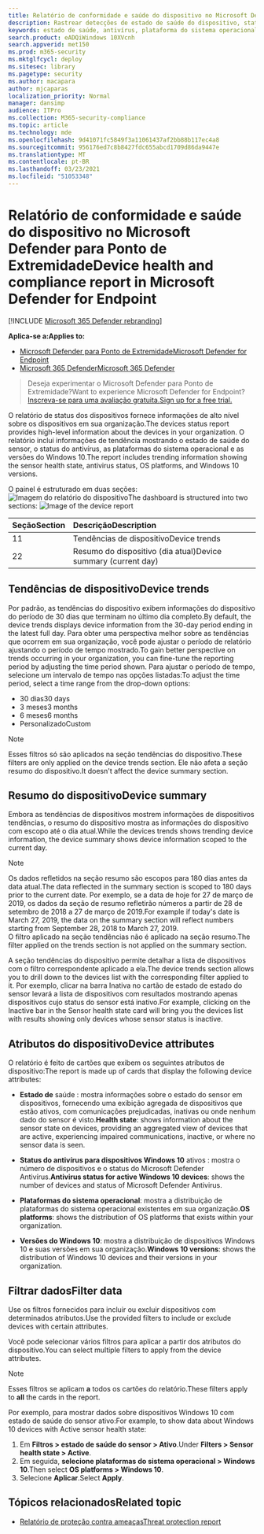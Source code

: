 ```yaml
---
title: Relatório de conformidade e saúde do dispositivo no Microsoft Defender ATP
description: Rastrear detecções de estado de saúde do dispositivo, status do antivírus, plataforma do sistema operacional e versões do Windows 10 usando o relatório de conformidade e saúde do dispositivo
keywords: estado de saúde, antivírus, plataforma do sistema operacional, versão do windows 10, versão, saúde, conformidade, estado
search.product: eADQiWindows 10XVcnh
search.appverid: met150
ms.prod: m365-security
ms.mktglfcycl: deploy
ms.sitesec: library
ms.pagetype: security
ms.author: macapara
author: mjcaparas
localization_priority: Normal
manager: dansimp
audience: ITPro
ms.collection: M365-security-compliance
ms.topic: article
ms.technology: mde
ms.openlocfilehash: 9d41071fc5849f3a11061437af2bb88b117ec4a8
ms.sourcegitcommit: 956176ed7c8b8427fdc655abcd1709d86da9447e
ms.translationtype: MT
ms.contentlocale: pt-BR
ms.lasthandoff: 03/23/2021
ms.locfileid: "51053348"
---
```

# <a name="device-health-and-compliance-report-in-microsoft-defender-for-endpoint"></a><span data-ttu-id="efe24-104">Relatório de conformidade e saúde do dispositivo no Microsoft Defender para Ponto de Extremidade</span><span class="sxs-lookup"><span data-stu-id="efe24-104">Device health and compliance report in Microsoft Defender for Endpoint</span></span>

[!INCLUDE [Microsoft 365 Defender rebranding](../../includes/microsoft-defender.md)]


<span data-ttu-id="efe24-105">**Aplica-se a:**</span><span class="sxs-lookup"><span data-stu-id="efe24-105">**Applies to:**</span></span>
- [<span data-ttu-id="efe24-106">Microsoft Defender para Ponto de Extremidade</span><span class="sxs-lookup"><span data-stu-id="efe24-106">Microsoft Defender for Endpoint</span></span>](https://go.microsoft.com/fwlink/p/?linkid=2146631)
- [<span data-ttu-id="efe24-107">Microsoft 365 Defender</span><span class="sxs-lookup"><span data-stu-id="efe24-107">Microsoft 365 Defender</span></span>](https://go.microsoft.com/fwlink/?linkid=2118804)


> <span data-ttu-id="efe24-108">Deseja experimentar o Microsoft Defender para Ponto de Extremidade?</span><span class="sxs-lookup"><span data-stu-id="efe24-108">Want to experience Microsoft Defender for Endpoint?</span></span> [<span data-ttu-id="efe24-109">Inscreva-se para uma avaliação gratuita.</span><span class="sxs-lookup"><span data-stu-id="efe24-109">Sign up for a free trial.</span></span>](https://www.microsoft.com/microsoft-365/windows/microsoft-defender-atp?ocid=docs-wdatp-exposedapis-abovefoldlink)

<span data-ttu-id="efe24-110">O relatório de status dos dispositivos fornece informações de alto nível sobre os dispositivos em sua organização.</span><span class="sxs-lookup"><span data-stu-id="efe24-110">The devices status report provides high-level information about the devices in your organization.</span></span> <span data-ttu-id="efe24-111">O relatório inclui informações de tendência mostrando o estado de saúde do sensor, o status do antivírus, as plataformas do sistema operacional e as versões do Windows 10.</span><span class="sxs-lookup"><span data-stu-id="efe24-111">The report includes trending information showing the sensor health state, antivirus status, OS platforms, and Windows 10 versions.</span></span>

<span data-ttu-id="efe24-112">O painel é estruturado em duas seções: ![ Imagem do relatório do dispositivo](images/device-reports.png)</span><span class="sxs-lookup"><span data-stu-id="efe24-112">The dashboard is structured into two sections: ![Image of the device report](images/device-reports.png)</span></span>
 
<span data-ttu-id="efe24-113">Seção</span><span class="sxs-lookup"><span data-stu-id="efe24-113">Section</span></span> | <span data-ttu-id="efe24-114">Descrição</span><span class="sxs-lookup"><span data-stu-id="efe24-114">Description</span></span>
:---|:---
<span data-ttu-id="efe24-115">1</span><span class="sxs-lookup"><span data-stu-id="efe24-115">1</span></span> | <span data-ttu-id="efe24-116">Tendências de dispositivo</span><span class="sxs-lookup"><span data-stu-id="efe24-116">Device trends</span></span>
<span data-ttu-id="efe24-117">2</span><span class="sxs-lookup"><span data-stu-id="efe24-117">2</span></span> | <span data-ttu-id="efe24-118">Resumo do dispositivo (dia atual)</span><span class="sxs-lookup"><span data-stu-id="efe24-118">Device summary (current day)</span></span>
 
 
## <a name="device-trends"></a><span data-ttu-id="efe24-119">Tendências de dispositivo</span><span class="sxs-lookup"><span data-stu-id="efe24-119">Device trends</span></span> 
<span data-ttu-id="efe24-120">Por padrão, as tendências do dispositivo exibem informações do dispositivo do período de 30 dias que terminam no último dia completo.</span><span class="sxs-lookup"><span data-stu-id="efe24-120">By default, the device trends displays device information from the 30-day period ending in the latest full day.</span></span> <span data-ttu-id="efe24-121">Para obter uma perspectiva melhor sobre as tendências que ocorrem em sua organização, você pode ajustar o período de relatório ajustando o período de tempo mostrado.</span><span class="sxs-lookup"><span data-stu-id="efe24-121">To gain better perspective on trends occurring in your organization, you can fine-tune the reporting period by adjusting the time period shown.</span></span> <span data-ttu-id="efe24-122">Para ajustar o período de tempo, selecione um intervalo de tempo nas opções listadas:</span><span class="sxs-lookup"><span data-stu-id="efe24-122">To adjust the time period, select a time range from the drop-down options:</span></span>
 
- <span data-ttu-id="efe24-123">30 dias</span><span class="sxs-lookup"><span data-stu-id="efe24-123">30 days</span></span>
- <span data-ttu-id="efe24-124">3 meses</span><span class="sxs-lookup"><span data-stu-id="efe24-124">3 months</span></span>
- <span data-ttu-id="efe24-125">6 meses</span><span class="sxs-lookup"><span data-stu-id="efe24-125">6 months</span></span>
- <span data-ttu-id="efe24-126">Personalizado</span><span class="sxs-lookup"><span data-stu-id="efe24-126">Custom</span></span>

>[!NOTE]
><span data-ttu-id="efe24-127">Esses filtros só são aplicados na seção tendências do dispositivo.</span><span class="sxs-lookup"><span data-stu-id="efe24-127">These filters are only applied on the device trends section.</span></span> <span data-ttu-id="efe24-128">Ele não afeta a seção resumo do dispositivo.</span><span class="sxs-lookup"><span data-stu-id="efe24-128">It doesn't affect the device summary section.</span></span>

## <a name="device-summary"></a><span data-ttu-id="efe24-129">Resumo do dispositivo</span><span class="sxs-lookup"><span data-stu-id="efe24-129">Device summary</span></span> 
<span data-ttu-id="efe24-130">Embora as tendências de dispositivos mostrem informações de dispositivos tendências, o resumo do dispositivo mostra as informações do dispositivo com escopo até o dia atual.</span><span class="sxs-lookup"><span data-stu-id="efe24-130">While the devices trends shows trending device information, the device summary shows device information scoped to the current day.</span></span> 

>[!NOTE]
><span data-ttu-id="efe24-131">Os dados refletidos na seção resumo são escopos para 180 dias antes da data atual.</span><span class="sxs-lookup"><span data-stu-id="efe24-131">The data reflected in the summary section is scoped to 180 days prior to the current date.</span></span> <span data-ttu-id="efe24-132">Por exemplo, se a data de hoje for 27 de março de 2019, os dados da seção de resumo refletirão números a partir de 28 de setembro de 2018 a 27 de março de 2019.</span><span class="sxs-lookup"><span data-stu-id="efe24-132">For example if today's date is March 27, 2019, the data on the summary section will reflect numbers starting from September 28, 2018 to March 27, 2019.</span></span><br>
> <span data-ttu-id="efe24-133">O filtro aplicado na seção tendências não é aplicado na seção resumo.</span><span class="sxs-lookup"><span data-stu-id="efe24-133">The filter applied on the trends section is not applied on the summary section.</span></span> 
 
<span data-ttu-id="efe24-134">A seção tendências do dispositivo permite detalhar a lista de dispositivos com o filtro correspondente aplicado a ela.</span><span class="sxs-lookup"><span data-stu-id="efe24-134">The device trends section allows you to drill down to the devices list with the corresponding filter applied to it.</span></span> <span data-ttu-id="efe24-135">Por exemplo, clicar na barra Inativa no cartão de estado de estado do sensor levará a lista de dispositivos com resultados mostrando apenas dispositivos cujo status do sensor está inativo.</span><span class="sxs-lookup"><span data-stu-id="efe24-135">For example, clicking on the Inactive bar in the Sensor health state card will bring you the devices list with results showing only devices whose sensor status is inactive.</span></span> 
 
 
 
## <a name="device-attributes"></a><span data-ttu-id="efe24-136">Atributos do dispositivo</span><span class="sxs-lookup"><span data-stu-id="efe24-136">Device attributes</span></span>
<span data-ttu-id="efe24-137">O relatório é feito de cartões que exibem os seguintes atributos de dispositivo:</span><span class="sxs-lookup"><span data-stu-id="efe24-137">The report is made up of cards that display the following device attributes:</span></span>
 
- <span data-ttu-id="efe24-138">**Estado de** saúde : mostra informações sobre o estado do sensor em dispositivos, fornecendo uma exibição agregada de dispositivos que estão ativos, com comunicações prejudicadas, inativas ou onde nenhum dado do sensor é visto.</span><span class="sxs-lookup"><span data-stu-id="efe24-138">**Health state**: shows information about the sensor state on devices, providing an aggregated view of devices that are active, experiencing impaired communications, inactive, or where no sensor data is seen.</span></span>
  
- <span data-ttu-id="efe24-139">**Status do antivírus para dispositivos Windows 10** ativos : mostra o número de dispositivos e o status do Microsoft Defender Antivírus.</span><span class="sxs-lookup"><span data-stu-id="efe24-139">**Antivirus status for active Windows 10 devices**: shows the number of devices and status of Microsoft Defender Antivirus.</span></span>
    
- <span data-ttu-id="efe24-140">**Plataformas do sistema operacional**: mostra a distribuição de plataformas do sistema operacional existentes em sua organização.</span><span class="sxs-lookup"><span data-stu-id="efe24-140">**OS platforms**: shows the distribution of OS platforms that exists within your organization.</span></span> 
 
- <span data-ttu-id="efe24-141">**Versões do Windows 10**: mostra a distribuição de dispositivos Windows 10 e suas versões em sua organização.</span><span class="sxs-lookup"><span data-stu-id="efe24-141">**Windows 10 versions**: shows the distribution of Windows 10 devices and their versions in your organization.</span></span>
 
 
 
## <a name="filter-data"></a><span data-ttu-id="efe24-142">Filtrar dados</span><span class="sxs-lookup"><span data-stu-id="efe24-142">Filter data</span></span>
 
<span data-ttu-id="efe24-143">Use os filtros fornecidos para incluir ou excluir dispositivos com determinados atributos.</span><span class="sxs-lookup"><span data-stu-id="efe24-143">Use the provided filters to include or exclude devices with certain attributes.</span></span>

<span data-ttu-id="efe24-144">Você pode selecionar vários filtros para aplicar a partir dos atributos do dispositivo.</span><span class="sxs-lookup"><span data-stu-id="efe24-144">You can select multiple filters to apply from the device attributes.</span></span> 
 
>[!NOTE]
><span data-ttu-id="efe24-145">Esses filtros se aplicam **a** todos os cartões do relatório.</span><span class="sxs-lookup"><span data-stu-id="efe24-145">These filters apply to **all** the cards in the report.</span></span>
 
<span data-ttu-id="efe24-146">Por exemplo, para mostrar dados sobre dispositivos Windows 10 com estado de saúde do sensor ativo:</span><span class="sxs-lookup"><span data-stu-id="efe24-146">For example, to show data about Windows 10 devices with Active sensor health state:</span></span>
 
1. <span data-ttu-id="efe24-147">Em **Filtros > estado de saúde do sensor > Ativo**.</span><span class="sxs-lookup"><span data-stu-id="efe24-147">Under **Filters > Sensor health state > Active**.</span></span>
2. <span data-ttu-id="efe24-148">Em seguida, **selecione plataformas do sistema operacional > Windows 10**.</span><span class="sxs-lookup"><span data-stu-id="efe24-148">Then select **OS platforms > Windows 10**.</span></span>
3. <span data-ttu-id="efe24-149">Selecione **Aplicar**.</span><span class="sxs-lookup"><span data-stu-id="efe24-149">Select **Apply**.</span></span>


## <a name="related-topic"></a><span data-ttu-id="efe24-150">Tópicos relacionados</span><span class="sxs-lookup"><span data-stu-id="efe24-150">Related topic</span></span>
- [<span data-ttu-id="efe24-151">Relatório de proteção contra ameaças</span><span class="sxs-lookup"><span data-stu-id="efe24-151">Threat protection report</span></span>](threat-protection-reports.md)
